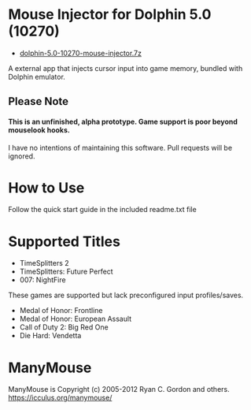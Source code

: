 # Mouse Injector for Dolphin 5.0 (10270)

* [dolphin-5.0-10270-mouse-injector.7z](https://github.com/carnivoroussociety/MouseInjectorDolphin/releases/download/v0.22/dolphin-5.0-10270-mouse-injector.7z)

A external app that injects cursor input into game memory, bundled with Dolphin emulator.

## Please Note
#### This is an unfinished, alpha prototype. Game support is poor beyond mouselook hooks.
I have no intentions of maintaining this software. Pull requests will be ignored.

# How to Use
Follow the quick start guide in the included readme.txt file

# Supported Titles

* TimeSplitters 2
* TimeSplitters: Future Perfect
* 007: NightFire

These games are supported but lack preconfigured input profiles/saves.

* Medal of Honor: Frontline
* Medal of Honor: European Assault
* Call of Duty 2: Big Red One
* Die Hard: Vendetta

# ManyMouse

ManyMouse is Copyright (c) 2005-2012 Ryan C. Gordon and others. https://icculus.org/manymouse/
